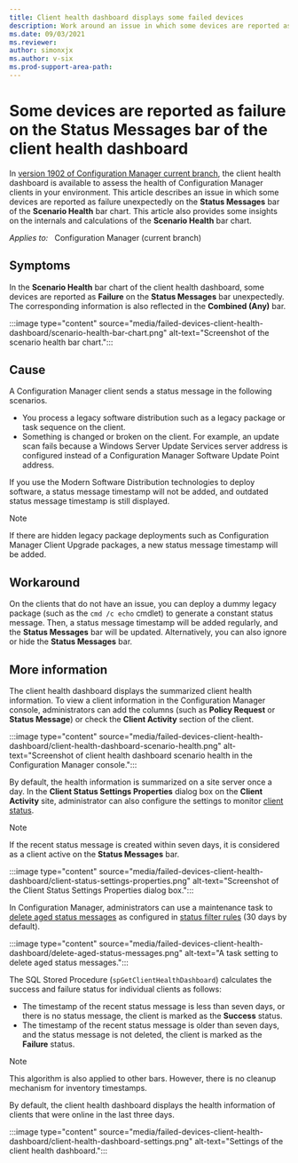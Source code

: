 ```yaml
---
title: Client health dashboard displays some failed devices
description: Work around an issue in which some devices are reported as failure on the Status Messages bar of the client health dashboard.
ms.date: 09/03/2021
ms.reviewer:
author: simonxjx
ms.author: v-six
ms.prod-support-area-path:
---
```

# Some devices are reported as failure on the Status Messages bar of the client health dashboard

In [version 1902 of Configuration Manager current branch](/mem/configmgr/core/plan-design/changes/whats-new-in-version-1902#client-health-dashboard), the client health dashboard is available to assess the health of Configuration Manager clients in your environment. This article describes an issue in which some devices are reported as failure unexpectedly on the **Status Messages** bar of the **Scenario Health** bar chart. This article also provides some insights on the internals and calculations of the **Scenario Health** bar chart.

_Applies to:_ &nbsp; Configuration Manager (current branch)

## Symptoms

In the **Scenario Health** bar chart of the client health dashboard, some devices are reported as **Failure** on the **Status Messages** bar unexpectedly. The corresponding information is also reflected in the **Combined (Any)** bar.

:::image type="content" source="media/failed-devices-client-health-dashboard/scenario-health-bar-chart.png" alt-text="Screenshot of the scenario health bar chart.":::

## Cause

A Configuration Manager client sends a status message in the following scenarios.

- You process a legacy software distribution such as a legacy package or task sequence on the client.
- Something is changed or broken on the client. For example, an update scan fails because a Windows Server Update Services server address is configured instead of a Configuration Manager Software Update Point address.

If you use the Modern Software Distribution technologies to deploy software, a status message timestamp will not be added, and outdated status message timestamp is still displayed.

> [!NOTE]
> If there are hidden legacy package deployments such as Configuration Manager Client Upgrade packages, a new status message timestamp will be added.

## Workaround

On the clients that do not have an issue, you can deploy a dummy legacy package (such as the `cmd /c echo` cmdlet) to generate a constant status message. Then, a status message timestamp will be added regularly, and the **Status Messages** bar will be updated. Alternatively, you can also ignore or hide the **Status Messages** bar.

## More information

The client health dashboard displays the summarized client health information. To view a client information in the Configuration Manager console, administrators can add the columns (such as **Policy Request** or **Status Message**) or check the **Client Activity** section of the client.

:::image type="content" source="media/failed-devices-client-health-dashboard/client-health-dashboard-scenario-health.png" alt-text="Screenshot of client health dashboard scenario health in the Configuration Manager console.":::

By default, the health information is summarized on a site server once a day. In the **Client Status Settings Properties** dialog box on the **Client Activity** site, administrator can also configure the settings to monitor [client status](/mem/configmgr/core/clients/manage/monitor-clients).

> [!NOTE]
> If the recent status message is created within seven days, it is considered as a client active on the **Status Messages** bar.

:::image type="content" source="media/failed-devices-client-health-dashboard/client-status-settings-properties.png" alt-text="Screenshot of the Client Status Settings Properties dialog box.":::

In Configuration Manager, administrators can use a maintenance task to [delete aged status messages](/mem/configmgr/core/servers/manage/reference-for-maintenance-tasks#delete-aged-status-messages) as configured in [status filter rules](/mem/configmgr/core/servers/manage/use-status-system#manage-status-filter-rules) (30 days by default).

:::image type="content" source="media/failed-devices-client-health-dashboard/delete-aged-status-messages.png" alt-text="A task setting to delete aged status messages.":::

The SQL Stored Procedure (`spGetClientHealthDashboard`) calculates the success and failure status for individual clients as follows:

- The timestamp of the recent status message is less than seven days, or there is no status message, the client is marked as the **Success** status.
- The timestamp of the recent status message is older than seven days, and the status message is not deleted, the client is marked as the **Failure** status.

> [!NOTE]
> This algorithm is also applied to other bars. However, there is no cleanup mechanism for inventory timestamps.

By default, the client health dashboard displays the health information of clients that were online in the last three days.

:::image type="content" source="media/failed-devices-client-health-dashboard/client-health-dashboard-settings.png" alt-text="Settings of the client health dashboard.":::
